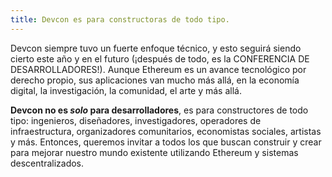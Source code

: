 ```yaml
---
title: Devcon es para constructoras de todo tipo.
---
```


Devcon siempre tuvo un fuerte enfoque técnico, y esto seguirá siendo cierto este año y en el futuro (¡después de todo, es la CONFERENCIA DE DESARROLLADORES!). Aunque Ethereum es un avance tecnológico por derecho propio, sus aplicaciones van mucho más allá, en la economía digital, la investigación, la comunidad, el arte y más allá.

**Devcon no es _solo_ para desarrolladores**, es para constructores de todo tipo: ingenieros, diseñadores, investigadores, operadores de infraestructura, organizadores comunitarios, economistas sociales, artistas y más. Entonces, queremos invitar a todos los que buscan construir y crear para mejorar nuestro mundo existente utilizando Ethereum y sistemas descentralizados.
